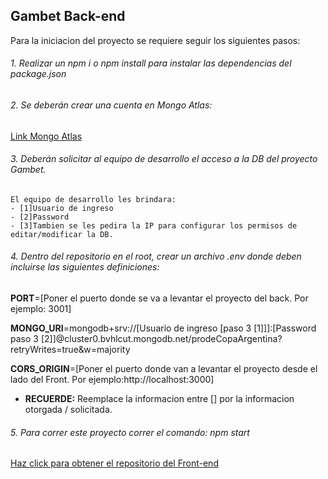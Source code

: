## Gambet Back-end

Para la iniciacion del proyecto se requiere seguir los siguientes pasos:

 ######  1. Realizar un npm i o npm install para instalar las dependencias del package.json
 ######  2. Se deberán crear una cuenta en Mongo Atlas:
   [Link Mongo Atlas ]( https://www.mongodb.com/cloud/atlas/register?utm_content=rlsapostreg&utm_source=google&utm_campaign=search_gs_pl_evergreen_atlas_general_retarget-brand-postreg_gic-null_amers-all_ps-all_desktop_eng_lead&utm_term=&utm_medium=cpc_paid_search&utm_ad=&utm_ad_campaign_id=14412646452&adgroup=131761126052&cq_cmp=14412646452&gclid=CjwKCAjw5pShBhB_EiwAvmnNV4I7WtNbhBGkGryY2sm14AOSgvc7swFRV4UKkLcAsK6mXcGca81oihoCT2UQAvD_BwE "Link Mongo Atlas ")

 ###### 3. Deberán solicitar al equipo de desarrollo el acceso a la DB del proyecto Gambet.
    El equipo de desarrollo les brindara:
    - [1]Usuario de ingreso
    - [2]Password
    - [3]Tambien se les pedira la IP para configurar los permisos de editar/modificar la DB.

 ###### 4. Dentro del repositorio en el root, crear un archivo .env donde deben incluirse las siguientes definiciones:

**PORT**=[Poner el puerto donde se va a levantar el proyecto del back. Por ejemplo: 3001]

**MONGO_URI**=mongodb+srv://[Usuario de ingreso [paso 3 [1]]]:[Password paso 3 [2]]@cluster0.bvhlcut.mongodb.net/prodeCopaArgentina?retryWrites=true&w=majority

**CORS_ORIGIN**=[Poner el puerto donde van a levantar el proyecto desde el lado del Front. Por ejemplo:http://localhost:3000]


* **RECUERDE:** Reemplace la informacion entre [] por la informacion otorgada / solicitada.

###### 5. Para correr este proyecto correr el comando: npm start

[Haz click para obtener el repositorio del Front-end](https://github.com/NeilenC/Tonic3Prode-Front/tree/main "Haz click para obtener el repositorio del Front-end")

